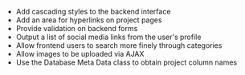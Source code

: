 - Add cascading styles to the backend interface
- Add an area for hyperlinks on project pages
- Provide validation on backend forms
- Output a list of social media links from the user's profile
- Allow frontend users to search more finely through categories
- Allow images to be uploaded via AJAX
- Use the Database Meta Data class to obtain project column names
